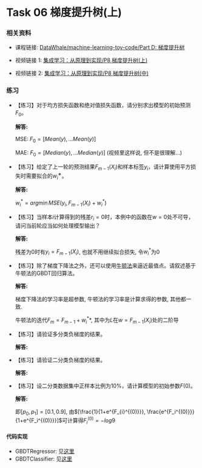 # Task 06 梯度提升树(上)

### 相关资料

- 课程链接: [DataWhale/machine-learning-toy-code/Part D: 梯度提升树](https://datawhalechina.github.io/machine-learning-toy-code/01_tree_ensemble/04_gbdt.html)

- 视频链接 1: [集成学习：从原理到实现/P8 梯度提升树(上)](https://www.bilibili.com/video/BV1wF411e73j?p=8)
- 视频链接 2: [集成学习：从原理到实现/P8 梯度提升树(中)](https://www.bilibili.com/video/BV1wF411e73j?p=9)

### 练习

- 【练习】对于均方损失函数和绝对值损失函数，请分别求出模型的初始预测$F_0$。

  **解答:** 

  MSE: $F_0=[Mean(y),...Mean(y)]$

  MAE: $F_0=[Median(y),...Median(y)]$ (视频里这样说, 但不是很理解...)

  

- 【练习】给定了上一轮的预测结果$F_{m−1}(X_i)$和样本标签$y_i$，请计算使用平方损失时需要拟合的$w^∗_i$。

  **解答:** 

  $w^*_i=arg\min MSE(y_i, F_{m-1}(X_i)+w^*_i)$

  

- 【练习】当样本$i$计算得到的残差$r_i=0$时，本例中的函数在$w=0$处不可导，请问当前轮应当如何处理模型输出？

  **解答:** 

  残差为0时有$y_i=F_{m-1}(X_i)$, 也就不用继续拟合损失, 令$w_i^*$为0

  

- 【练习】除了梯度下降法之外，还可以使用[牛顿法](https://en.wikipedia.org/wiki/Newton's_method_in_optimization)来逼近最值点。请叙述基于牛顿法的GBDT回归算法。

  **解答:** 

  梯度下降法的学习率是超参数, 牛顿法的学习率是计算求得的参数, 其他都一致.

  牛顿法的迭代$F_m=F_{m-1}+w^*_i*$, 其中为$L$在$w=F_{m-1}(X_i)$处的二阶导

  

- 【练习】请验证多分类负梯度的结果。

  **解答:** 

  

- 【练习】请验证二分类负梯度的结果。

  **解答:** 

  

- 【练习】设二分类数据集中正样本比例为10%，请计算模型的初始参数$F(0)$。

  **解答:** 

  即$[p_0,p_1]=[0.1,0.9]$, 由$[\frac{1}{1+e^{F_{i}^{(0)}}}, \frac{e^{F_i^{(0)}}}{1+e^{F_i^{(0)}}}]$可计算得$F_i^{(0)}=-log9$

#### 代码实现

- GBDTRegressor: 见[这里](./codes/GBDTRegressor.py)
- GBDTClassifier: 见[这里](./codes/GBDTClassifier.py)